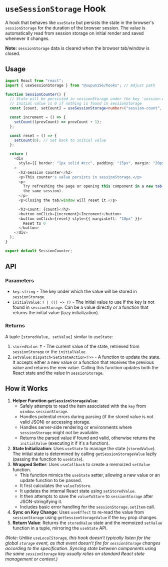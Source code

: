 # `useSessionStorage` Hook

A hook that behaves like `useState` but persists the state in the browser's `sessionStorage` for the duration of the browser session. The value is automatically read from session storage on initial render and saved whenever it changes.

**Note:** `sessionStorage` data is cleared when the browser tab/window is closed.

## Usage

```typescript
import React from "react";
import { useSessionStorage } from "@supun156/hooks"; // Adjust path

function SessionCounter() {
  // State will be persisted in sessionStorage under the key 'session-count'
  // Initial value is 0 if nothing is found in sessionStorage
  const [count, setCount] = useSessionStorage<number>("session-count", 0);

  const increment = () => {
    setCount((prevCount) => prevCount + 1);
  };

  const reset = () => {
    setCount(0); // Set back to initial value
  };

  return (
    <div
      style={{ border: "1px solid #ccc", padding: "15px", margin: "20px 0" }}
    >
      <h2>Session Counter</h2>
      <p>This counter's value persists in sessionStorage.</p>
      <p>
        Try refreshing the page or opening this component in a new tab (within
        the same session).
      </p>
      <p>Closing the tab/window will reset it.</p>

      <h3>Count: {count}</h3>
      <button onClick={increment}>Increment</button>
      <button onClick={reset} style={{ marginLeft: "10px" }}>
        Reset to 0
      </button>
    </div>
  );
}

export default SessionCounter;
```

## API

### Parameters

- `key`: `string` - The key under which the value will be stored in `sessionStorage`.
- `initialValue`: `T | (() => T)` - The initial value to use if the key is not found in `sessionStorage`. Can be a value directly or a function that returns the initial value (lazy initialization).

### Returns

A tuple `[storedValue, setValue]` similar to `useState`:

1.  `storedValue`: `T` - The current value of the state, retrieved from `sessionStorage` or the `initialValue`.
2.  `setValue`: `Dispatch<SetStateAction<T>>` - A function to update the state. It accepts either a new value or a function that receives the previous value and returns the new value. Calling this function updates both the React state and the value in `sessionStorage`.

## How it Works

1.  **Helper Function `getSessionStorageValue`**:
    - Safely attempts to read the item associated with the `key` from `window.sessionStorage`.
    - Handles potential errors during parsing (if the stored value is not valid JSON) or accessing storage.
    - Handles server-side rendering or environments where `sessionStorage` might not be available.
    - Returns the parsed value if found and valid, otherwise returns the `initialValue` (executing it if it's a function).
2.  **State Initialization**: Uses `useState` to manage the state (`storedValue`). The initial state is determined by calling `getSessionStorageValue` lazily (passing the function to `useState`).
3.  **Wrapped Setter**: Uses `useCallback` to create a memoized `setValue` function.
    - This function mimics the `useState` setter, allowing a new value or an update function to be passed.
    - It first calculates the `valueToStore`.
    - It updates the internal React state using `setStoredValue`.
    - It then attempts to save the `valueToStore` to `sessionStorage` after JSON-stringifying it.
    - Includes basic error handling for the `sessionStorage.setItem` call.
4.  **Sync on Key Change**: Uses `useEffect` to re-read the value from `sessionStorage` using `getSessionStorageValue` if the `key` prop changes.
5.  **Return Value**: Returns the `storedValue` state and the memoized `setValue` function in a tuple, mirroring the `useState` API.

_(Note: Unlike `useLocalStorage`, this hook doesn't typically listen for the global `storage` event, as that event doesn't fire for `sessionStorage` changes according to the specification. Syncing state between components using the same `sessionStorage` key usually relies on standard React state management or context.)_
